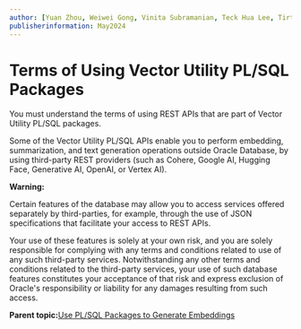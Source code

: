 ```yaml
---
author: [Yuan Zhou, Weiwei Gong, Vinita Subramanian, Teck Hua Lee, Tirthankar Lahiri, Shasank Chavan, Sebastian DeLaHoz, Roger Ford, Rohan Aggarwal, Mark Hornick, Malavika S P, Harichandan Roy, George Krupka, Doug Hood, Dinesh Das, David Jiang, Boriana Milenova, Bonnie Xia, Aurosish Mishra, Angela Amor, Agnivo Saha, Aleksandra Czarlinska, Ramya P, Usha Krishnamurthy, Tulika Das, Suresh Rajan, Sarika Surampudi, Sarah Hirschfeld, Prakash Jashnani, Jody Glover, Jessica True, Mamata Basapur, Maitreyee Chaliha, Gunjan Jain, Frederick Kush, Douglas Williams, Binika Kumar, Jean-Francois Verrier]
publisherinformation: May2024
---
```


# Terms of Using Vector Utility PL/SQL Packages

You must understand the terms of using REST APIs that are part of Vector Utility PL/SQL packages.

Some of the Vector Utility PL/SQL APIs enable you to perform embedding, summarization, and text generation operations outside Oracle Database, by using third-party REST providers \(such as Cohere, Google AI, Hugging Face, Generative AI, OpenAI, or Vertex AI\).

**Warning:**

Certain features of the database may allow you to access services offered separately by third-parties, for example, through the use of JSON specifications that facilitate your access to REST APIs.

Your use of these features is solely at your own risk, and you are solely responsible for complying with any terms and conditions related to use of any such third-party services. Notwithstanding any other terms and conditions related to the third-party services, your use of such database features constitutes your acceptance of that risk and express exclusion of Oracle's responsibility or liability for any damages resulting from such access.

**Parent topic:**[Use PL/SQL Packages to Generate Embeddings](GUID-A9FB99E8-68E0-4B2B-9DF2-8C51FB1CA8EA.md)

